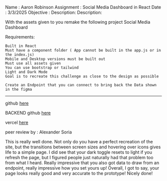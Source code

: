 Name : Aaron Robinson
Assignment : Social Media Dashboard in React 
Date : 3/3/2025
Objective :
Description:
Description:

With the assets given to you remake the following project Social Media Dashboard


Requirements:

    Built in React 
    Must have a component folder ( App cannot be built in the app.js or in the index.js)
    Mobile and Desktop versions must be built out
    Must use all assets given
    You can use bootstrap or tailwind
    Light and Dark Mode
    Goal is to recreate this challenge as close to the design as possible

    Create an Endpoint that you can connect to bring back the Data shown in the figma 
---

github [here](https://github.com/wraithio/CSsocial-media-dashboard-with-theme-switcher-master/tree/main)

BACKEND github [here](https://github.com/wraithio/SocialDashBackEnd)

vercel [here](https://c-ssocial-media-dashboard-with-theme-switcher-master.vercel.app/)

peer review by : Alexander Soria

This is really well done. Not only do you have a perfect recreation of the site, but the transitions between screen sizes and hovering over icons gives life to a simple page. I did see that your dark toggle resets to light if you refresh the page, but I figured people just naturally had that problem too from what I heard. Really impressive that you also got data to draw from an endpoint, really impressive how you set yours up! Overall, I got to say, your page looks really good and very accurate to the prototype! Nicely done!